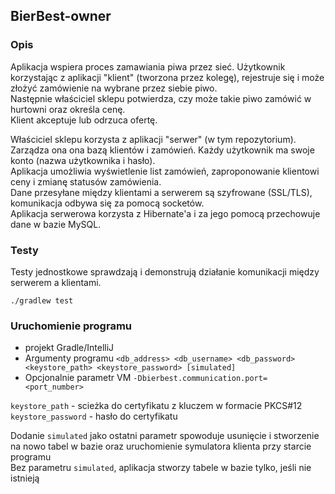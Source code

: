 ## BierBest-owner

### Opis
Aplikacja wspiera proces zamawiania piwa przez sieć.
 Użytkownik korzystając z aplikacji "klient" (tworzona przez kolegę),
 rejestruje się i może złożyć zamówienie na wybrane przez siebie piwo.  
 Następnie właściciel sklepu potwierdza, czy może takie piwo zamówić w hurtowni oraz określa cenę.  
 Klient akceptuje lub odrzuca ofertę.
    
 
 Właściciel sklepu korzysta z aplikacji "serwer" (w tym repozytorium). Zarządza ona ona bazą klientów i zamówień. Każdy użytkownik ma swoje konto (nazwa użytkownika i hasło).  
 Aplikacja umożliwia wyświetlenie list zamówień, zaproponowanie klientowi ceny i zmianę statusów zamówienia.  
 Dane przesyłane między klientami a serwerem są szyfrowane (SSL/TLS), komunikacja odbywa się za pomocą socketów.  
 Aplikacja serwerowa korzysta z Hibernate'a i za jego pomocą przechowuje dane w bazie MySQL.


### Testy
Testy jednostkowe sprawdzają i demonstrują działanie komunikacji między serwerem a klientami.  

    ./gradlew test  


### Uruchomienie programu
 - projekt Gradle/IntelliJ
 - Argumenty programu `<db_address> <db_username> <db_password> <keystore_path> <keystore_password> [simulated]`
 - Opcjonalnie parametr VM `-Dbierbest.communication.port=<port_number>`

 
 `keystore_path` - scieżka do certyfikatu z kluczem w formacie PKCS#12  
 `keystore_password` - hasło do certyfikatu  
 
 Dodanie `simulated` jako ostatni parametr spowoduje usunięcie i stworzenie na nowo tabel w bazie oraz uruchomienie symulatora klienta przy starcie programu  
 Bez parametru `simulated`, aplikacja stworzy tabele w bazie tylko, jeśli nie istnieją
 
   
 
 
      
 
